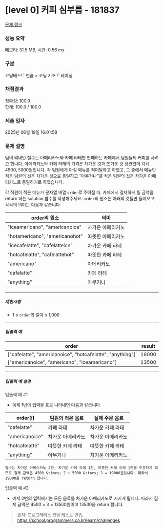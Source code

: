 # [level 0] 커피 심부름 - 181837 

[문제 링크](https://school.programmers.co.kr/learn/courses/30/lessons/181837) 

### 성능 요약

메모리: 31.5 MB, 시간: 0.56 ms

### 구분

코딩테스트 연습 > 코딩 기초 트레이닝

### 채점결과

정확성: 100.0<br/>합계: 100.0 / 100.0

### 제출 일자

2025년 06월 19일 16:01:58

### 문제 설명

<p>팀의 막내인 철수는 아메리카노와 카페 라테만 판매하는 카페에서 팀원들의 커피를 사려고 합니다. 아메리카노와 카페 라테의 가격은 차가운 것과 뜨거운 것 상관없이 각각 4500, 5000원입니다. 각 팀원에게 마실 메뉴를 적어달라고 하였고, 그 중에서 메뉴만 적은 팀원의 것은 차가운 것으로 통일하고 "아무거나"를 적은 팀원의 것은 차가운 아메리카노로 통일하기로 하였습니다.</p>

<p>각 직원이 적은 메뉴가 문자열 배열 <code>order</code>로 주어질 때, 카페에서 결제하게 될 금액을 return 하는 solution 함수를 작성해주세요. <code>order</code>의 원소는 아래의 것들만 들어오고, 각각의 의미는 다음과 같습니다.</p>
<table class="table">
        <thead><tr>
<th>order의 원소</th>
<th>의미</th>
</tr>
</thead>
        <tbody><tr>
<td>"iceamericano", "americanoice"</td>
<td>차가운 아메리카노</td>
</tr>
<tr>
<td>"hotamericano", "americanohot"</td>
<td>따뜻한 아메리카노</td>
</tr>
<tr>
<td>"icecafelatte", "cafelatteice"</td>
<td>차가운 카페 라테</td>
</tr>
<tr>
<td>"hotcafelatte", "cafelattehot"</td>
<td>따뜻한 카페 라테</td>
</tr>
<tr>
<td>"americano"</td>
<td>아메리카노</td>
</tr>
<tr>
<td>"cafelatte"</td>
<td>카페 라테</td>
</tr>
<tr>
<td>"anything"</td>
<td>아무거나</td>
</tr>
</tbody>
      </table>
<hr>

<h5>제한사항</h5>

<ul>
<li>1 ≤ <code>order</code>의 길이 ≤ 1,000</li>
</ul>

<hr>

<h5>입출력 예</h5>
<table class="table">
        <thead><tr>
<th>order</th>
<th>result</th>
</tr>
</thead>
        <tbody><tr>
<td>["cafelatte", "americanoice", "hotcafelatte", "anything"]</td>
<td>19000</td>
</tr>
<tr>
<td>["americanoice", "americano", "iceamericano"]</td>
<td>13500</td>
</tr>
</tbody>
      </table>
<hr>

<h5>입출력 예 설명</h5>

<p>입출력 예 #1</p>

<ul>
<li>예제 1번의 입력을 표로 나타내면 다음과 같습니다.</li>
</ul>
<table class="table">
        <thead><tr>
<th>order[i]</th>
<th>팀원의 적은 음료</th>
<th>실제 주문 음료</th>
</tr>
</thead>
        <tbody><tr>
<td>"cafelatte"</td>
<td>카페 라테</td>
<td>차가운 카페 라테</td>
</tr>
<tr>
<td>"americanoice"</td>
<td>차가운 아메리카노</td>
<td>차가운 아메리카노</td>
</tr>
<tr>
<td>"hotcafelatte"</td>
<td>따뜻한 카페 라테</td>
<td>따뜻한 카페 라테</td>
</tr>
<tr>
<td>"anything"</td>
<td>아무거나</td>
<td>차가운 아메리카노</td>
</tr>
</tbody>
      </table><div class="highlight"><pre class="codehilite"><code>철수는 차가운 아메리카노 2잔, 차가운 카페 라테 1잔, 따뜻한 카페 라테 1잔을 주문하게 되므로 결제 금액은 4500 &amp;times; 2 + 5000 &amp;times; 2 = 19000원입니다. 따라서 19000을 return 합니다.
</code></pre></div>
<p>입출력 예 #2</p>

<ul>
<li>예제 2번의 입력에서는 모든 음료를 차가운 아메리카노로 시키게 됩니다. 따라서 결제 금액은 4500 × 3 = 13500원이고 13500을 return 합니다.</li>
</ul>


> 출처: 프로그래머스 코딩 테스트 연습, https://school.programmers.co.kr/learn/challenges